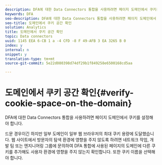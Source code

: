 ```yaml
---
description: DFA에 대한 Data Connectors 통합을 사용하려면 페이지 도메인에서 쿠키를 설정해야 합니다.
keywords: DFA
seo-description: DFA에 대한 Data Connectors 통합을 사용하려면 페이지 도메인에서 쿠키를 설정해야 합니다.
seo-title: 도메인에서 쿠키 공간 확인
solution: Analytics
title: 도메인에서 쿠키 공간 확인
topic: Data connectors
uuid: 1145 EEA 6-CB 1 a -4 CFD -8 F 49-AFB 3 EA 3265 B 0
index: y
internal: n
snippet: y
translation-type: tm+mt
source-git-commit: 5e22d080398d74df29b1f849258e6500168cd5aa

---
```



# 도메인에서 쿠키 공간 확인{#verify-cookie-space-on-the-domain}

DFA에 대한 Data Connectors 통합을 사용하려면 페이지 도메인에서 쿠키를 설정해야 합니다.

드문 경우이긴 하지만 일부 도메인이 일부 웹 브라우저의 최대 쿠키 용량에 도달했습니다. 웹 사이트에서 방문자의 탐색 환경에 영향을 주지 않도록 하려면 네트워크 작업, 개발 팀 또는 엔지니어링 그룹에 문의하여 DFA 통합에 사용된 페이지의 도메인에 다른 쿠키를 추가해도 사용자 환경에 영향을 주지 않는지 확인합니다. 또한 쿠키 이름을 선택해야 합니다.
